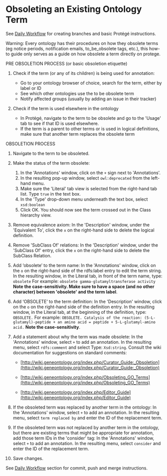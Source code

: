 # Obsoleting an Existing Ontology Term

See [Daily Workflow](DailyWorkflow.md) for creating branches and basic Protégé instructions.

Warning: Every ontology has their procedures on how they obsolete terms (eg notice periods, notification emails, to_be_obsolete tags, etc.), this how-to guide only serves as a guide on how obsolete a term directly on protege. 

PRE OBSOLETION PROCESS (or basic obsoletion etiquette)
1. Check if the term (or any of its children) is being used for annotation: 
   - Go to your ontology browser of choice, search for the term, either by label or ID
   - See which other ontologies use the to be obsolete term
   - Notify affected groups (usually by adding an issue in their tracker)

2. Check if the term is used elsewhere in the ontology
   - In Protégé, navigate to the term to be obsolete and go to the 'Usage' tab to see if that ID is used elsewhere.
   - If the term is a parent to other terms or is used in logical definitions, make sure that another term replaces the obsolete term

OBSOLETION PROCESS 
1. Navigate to the term to be obsoleted.
 
2. Make the status of the term obsolete: 

   1. In the 'Annotations' window, click on the ```+``` sign next to 'Annotations'.
   2. In the resulting pop-up window, select ```owl:deprecated``` from the left-hand menu.
   3. Make sure the 'Literal' tab view is selected from the right-hand tab list. Type ```true``` in the text box.
   4. In the 'Type' drop-down menu underneath the text box, select ```xsd:boolean```  
   5. Click OK.  You should now see the term crossed out in the Class hierarchy view.

3. Remove equivalence axiom:  In the 'Description' window, under the 'Equivalent To', click the ```x``` on the right-hand side to delete the logical definition. 
 
4. Remove 'SubClass Of' relations: In the 'Description' window, under the 'SubClass Of' entry, click the ```x``` on the right-hand side to delete the SubClass Relation.  
 
5. Add ‘obsolete’ to the term name: In the 'Annotations' window, click on the ```o``` on the right-hand side of the rdfs:label entry to edit the term string. In the resulting window, in the Literal tab, in front of the term name, type: ```obsolete```
For example: ```obsolete gamma-glutamyltransferase activity```
 __Note the case-sensitivity. Make sure to have a space (and no other character) between 'obsolete' and the term label__.   
  
5. Add ‘OBSOLETE’ to the term definition: In the 'Description' window, click on the ```o``` on the right-hand side of the definition entry. In the resulting window, in the Literal tab, at the beginning of the definition, type: ```OBSOLETE.``` 
For example: ```OBSOLETE. Catalysis of the reaction: (5-L-glutamyl)-peptide + an amino acid = peptide + 5-L-glutamyl-amino acid.```
 __Note the case-sensitivity__.   
 
6. Add a statement about why the term was made obsolete: In the 'Annotations' window, select ```+``` to add an annotation. In the resulting menu, select ```rdfs:comment``` and select Type:  ```Xsd:string```.
Consult the wiki documentation for suggestions on standard comments:
      
     - [http://wiki.geneontology.org/index.php/Curator_Guide:_Obsoletion](http://wiki.geneontology.org/index.php/Curator_Guide:_Obsoletion)
      
     - [http://wiki.geneontology.org/index.php/Obsoleting_GO_Terms](http://wiki.geneontology.org/index.php/Obsoleting_GO_Terms)
      
     - [http://wiki.geneontology.org/index.php/Editor_Guide](http://wiki.geneontology.org/index.php/Editor_Guide)
 
7. If the obsoleted term was replaced by another term in the ontology: In the 'Annotations' window, select ```+``` to add an annotation. In the resulting menu, select ```term replaced by``` and enter the ID of the replacement term.  
 
8. If the obsoleted term was not replaced by another term in the ontology, but there are existing terms that might be appropriate for annotation, add those term IDs in the 'consider' tag: In the 'Annotations' window, select ```+``` to add an annotation. In the resulting menu, select ```consider``` and enter the ID of the replacement term.  

9. Save changes. 
    
See [Daily Workflow](DailyWorkflow.md) section for commit, push and merge instructions. 
